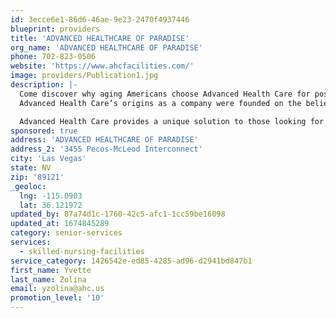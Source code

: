 ```yaml
---
id: 3ecce6e1-86d6-46ae-9e23-2470f4937446
blueprint: providers
title: 'ADVANCED HEALTHCARE OF PARADISE'
org_name: 'ADVANCED HEALTHCARE OF PARADISE'
phone: 702-823-0506
website: 'https://www.ahcfacilities.com/'
image: providers/Publication1.jpg
description: |-
  Come discover why aging Americans choose Advanced Health Care for post acute care. Our dedication to clinical and rehabilitative excellence is based on a commitment to meeting the goals and objectives of every patient, physician and hospital in the health care continuum.
  Advanced Health Care’s origins as a company were founded on the belief that a facility exclusively designed and dedicated to providing short-term rehabilitative services would set new standards of excellence in the post acute care industry.

  Advanced Health Care provides a unique solution to those looking for an alternative to a nursing home. The professionals at our state-of-the-art facilities specialize in short term nursing and rehabilitation after your hospital stay and before returning home. We offer private suites, twenty-four hour nursing care, inpatient and outpatient rehabilitation services, and a fine dining experience in a luxurious atmosphere.
sponsored: true
address: 'ADVANCED HEALTHCARE OF PARADISE'
address_2: '3455 Pecos-McLeod Interconnect'
city: 'Las Vegas'
state: NV
zip: '89121'
_geoloc:
  lng: -115.0903
  lat: 36.121972
updated_by: 87a74d1c-1760-42c5-afc1-1cc59be16098
updated_at: 1674845289
category: senior-services
services:
  - skilled-nursing-facilities
service_category: 1426542e-ed85-4285-ad96-d2941bd847b1
first_name: Yvette
last_name: Zolina
email: yzolina@ahc.us
promotion_level: '10'
---
```

